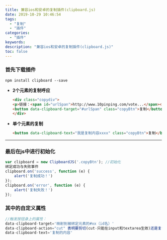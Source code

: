 ```yaml
---
title: 兼容ios和安卓的复制插件(clipboard.js)
date: 2019-10-29 10:46:54
tags:
  - "复制"
  - "插件"
categories:
  - "插件"
keywords:
description: "兼容ios和安卓的复制插件(clipboard.js)"
toc: false
---
```


### 首先下载插件

`npm install clipboard --save`

- **2个元素的复制呼应**

    ```html
    <div class="copydiv">
    <p>链接：<span id="urlSpan">http://www.10pinping.com/vote...</span></p>
    <button data-clipboard-target="#urlSpan" class="copyBtn">复制</button>
    </div>
    ```

- **单个元素的复制**

    ```html
    <button data-clipboard-text="我是复制内容xxxx" class="copyBtn">复制</button>
    ```

---

### 最后在js中进行初始化
``` javascript
var clipboard = new ClipboardJS('.copyBtn'); //初始化
绑定成功与失败事件
clipboard.on('success', function (e) {
    alert('复制成功！')
});
clipboard.on('error', function (e) {
    alert('复制失败！')
});
```

### 其中的自定义属性
``` javascript
//触发按钮身上的属性：
data-clipboard-target='映射到被绑定元素的#xx（id名）'
data-clipboard-action="cut" 表明要剪切(cut-只能在input和textarea生效)还是复制(copy)，默认为copy
data-clipboard-text='复制的内容' 
```
